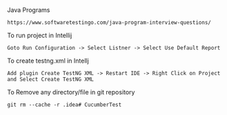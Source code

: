 Java Programs

    https://www.softwaretestingo.com/java-program-interview-questions/

To run project in Intellij

    Goto Run Configuration -> Select Listner -> Select Use Default Report

To create testng.xml in Intellj

    Add plugin Create TestNG XML -> Restart IDE -> Right Click on Project and Select Create TestNG XML

To Remove any directory/file in git repository

    git rm --cache -r .idea# CucumberTest
